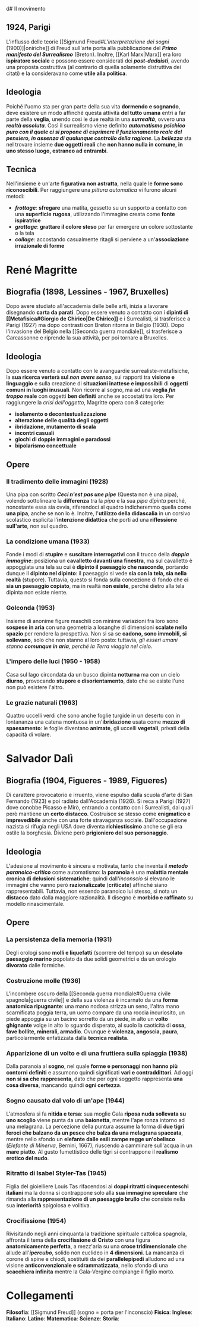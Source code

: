 d# Il movimento
## 1924, Parigi
L'influsso delle teorie [[Sigmund Freud#*L'interpretazione dei sogni* (1900)]|oniriche]] di Freud sull'arte porta alla pubblicazione del ***Primo manifesto del Surrealismo*** (Breton). Inoltre, [[Karl Marx|Marx]] era loro **ispiratore sociale** e possono essere considerati dei ***post-dadaisti***, avendo una proposta costruttiva (al contrario di quella solamente distruttiva dei citati) e la consideravano come **utile alla politica**.
## Ideologia
Poiché l'uomo sta per gran parte della sua vita **dormendo e sognando**, deve esistere un modo affinché questa attività **del tutto umana** entri a far parte della **veglia**, unendo così le due realtà in una ***surrealtà***, ovvero una ***realtà assoluta***. Così il surrealismo viene definito ***automatismo psichico puro con il quale ci si propone di esprimere il funzionamento reale del pensiero, in assenza di qualunque controllo della ragione***. La ***bellezza*** sta nel trovare insieme **due oggetti reali** che **non hanno nulla in comune, in uno stesso luogo, estraneo ad entrambi**.
## Tecnica
Nell'insieme è un'arte **figurativa non astratta**, nella quale le **forme sono riconoscibili**. Per raggiungere una *pittura automatica* vi furono alcuni metodi:
- ***frottage***: **sfregare** una matita, gessetto su un supporto a contatto con una **superficie rugosa**, utilizzando l'immagine creata come **fonte ispiratrice**
- ***grattage***: **grattare il colore steso** per far emergere un colore sottostante o la tela
- ***collage***: accostando casualmente ritagli si perviene a un'**associazione irrazionale di forme**
# René Magritte
## Biografia (1898, Lessines - 1967, Bruxelles)
Dopo avere studiato all'accademia delle belle arti, inizia a lavorare disegnando **carta da parati**. Dopo essere venuto a contatto con i **dipinti di [[Metafisica#Giorgio de Chirico|De Chirico]]** e i Surrealisti, si trasferisce a Parigi (1927) ma dopo contrasti con Breton ritorna in Belgio (1930). Dopo l'invasione del Belgio nella [[Seconda guerra mondiale]], si trasferisce a Carcassonne e riprende la sua attività, per poi tornare a Bruxelles.
## Ideologia
Dopo essere venuto a contatto con le avanguardie surrealiste-metafisiche, la **sua ricerca verterà sul *non avere senso***, sui rapporti tra **visione e linguaggio** e sulla creazione di **situazioni inattese e impossibili** di **oggetti comuni in luoghi inusuali**. Non ricorre al sogno, ma ad una **veglia *fin troppo* reale** con oggetti **ben definiti** anche se accostati tra loro. Per raggiungere la *crisi dell'oggetto*, Magritte opera con 8 categorie:
- **isolamento o decontestualizzazione**
- **alterazione delle qualità degli oggetti**
- **ibridazione, mutamento di scala**
- **incontri casuali**
- **giochi di doppie immagini e paradossi**
- **bipolarismo concettuale**
## Opere
### Il tradimento delle immagini (1928)
Una pipa con scritto ***Ceci n'est pas une pipe*** (Questa non è una pipa), volendo sottolineare la **differenza** tra la *pipa* e la sua *pipa dipinta* perché, nonostante essa sia ovvia, riferendoci al quadro indicheremmo quella come **una pipa**, anche se non lo è. Inoltre, l'**utilizzo della didascalia** in un corsivo scolastico esplicita l'**intenzione didattica** che porti ad una **riflessione sull'arte**, non sul quadro.
### La condizione umana (1933)
Fonde i modi di **stupire** e **suscitare interrogativi** con il trucco della ***doppia immagine***: posiziona un **cavalletto davanti una finestra**, ma sul cavalletto è appoggiata una tela su cui è **dipinto il paesaggio che nasconde**, portando dunque il **dipinto nel dipinto**: il paesaggio si vede **sia con la tela, sia nella realtà** (stupore). Tuttavia, questo si fonda sulla concezione di fondo che **ci sia un paesaggio copiato**, ma in realtà **non esiste**, perché dietro alla tela dipinta non esiste niente.
### Golconda (1953)
Insieme di anonime figure maschili con minime variazioni fra loro sono **sospese in aria** con una geometria a losanghe di dimensioni **scalate nello spazio** per rendere la prospettiva. Non si sa se **cadono, sono immobili, si sollevano**, solo che non stanno al loro posto: tuttavia, *gli esseri umani stanno **comunque in aria**, perché la Terra viaggia nel cielo*.
### L'impero delle luci (1950 - 1958)
Casa sul lago circondata da un busco dipinta **notturna** ma con un cielo **diurno**, provocando **stupore e disorientamento**, dato che se esiste l'uno non può esistere l'altro.
### Le grazie naturali (1963)
Quattro uccelli verdi che sono anche foglie turgide in un deserto con in lontananza una catena montuosa in un'**ibridazione** usata come **mezzo di spaesamento**: le foglie diventano **animate**, gli uccelli **vegetali**, privati della capacità di volare.
# Salvador Dalì
## Biografia (1904, Figueres - 1989, Figueres)
Di carattere provocatorio e irruento, viene espulso dalla scuola d'arte di San Fernando (1923) e poi radiato dall'Accademia (1926). Si reca a Parigi (1927) dove conobbe Picasso e Mirò, entrando a contatto con i Surrealisti, dai quali però mantiene un **certo distacco**. Costruisce se stesso come **enigmatico e imprevedibile** anche con una forte stravaganza sociale. Dall'occupazione nazista si rifugia negli USA dove diventa **richiestissimo** anche se gli era ostile la borghesia. Diviene però **prigioniero del suo personaggio**.
## Ideologia
L'adesione al movimento è sincera e motivata, tanto che inventa il ***metodo paranoico-critico*** come automatismo: la **paranoia** è una **malattia mentale cronica di delusioni sistematiche**; quindi dall'*inconscio* si elevano le immagini che vanno però **razionalizzate** (**criticate**) affinché siano rappresentabili. Tuttavia, non essendo paranoico lui stesso, si nota un **distacco** dato dalla maggiore razionalità. Il disegno è **morbido e raffinato** su modello rinascimentale.
## Opere
### La persistenza della memoria (1931)
Degli orologi sono **molli e liquefatti** (scorrere del tempo) su un **desolato paesaggio marino** popolato da due solidi geometrici e da un orologio **divorato** dalle formiche.
### Costruzione molle (1936)
L'incombere oscuro della [[Seconda guerra mondiale#Guerra civile spagnola|guerra civile]] e della sua violenza è incarnato da una **forma anatomica ripugnante**: una mano nodosa strizza un seno, l'altra mano scarnificata poggia terra, un uomo compare da una roccia incuriosito, un piede appoggia su un bacino sorretto da un piede, in alto un **volto ghignante** volge in alto lo sguardo disperato, al suolo la caoticità di **ossa, fave bollite, minerali, armadio**. Ovunque è **violenza, angoscia, paura**, particolarmente enfatizzata dalla **tecnica realista**.
### Apparizione di un volto e di una fruttiera sulla spiaggia (1938)
Dalla paranoia al **sogno**, nel quale **forme e personaggi non hanno più contorni definiti** e assumono quindi significati **vari e contraddittori**. Ad oggi **non si sa che rappresenta**, dato che per ogni soggetto rappresenta **una cosa diversa**, mancando quindi **ogni certezza**.
### Sogno causato dal volo di un'ape (1944)
L'atmosfera si fa **nitida e tersa**: sua moglie Gala **riposa nuda sollevata su uno scoglio** viene punta da una **baionetta**, mentre l'ape ronza intorno ad una melagrana. La percezione della puntura assume la forma di **due tigri feroci che balzano da un pesce che balza da una melagrana spaccata**, mentre nello sfondo un **elefante dalle esili zampe regge un'obelisco** (*Elefante di Minerva*, Bernini, 1667), riuscendo a camminare sull'acqua in un **mare piatto**. Al gusto fumettistico delle tigri si contrappone il **realismo erotico del nudo**.
### Ritratto di Isabel Styler-Tas (1945)
Figlia del gioielliere Louis Tas rifacendosi ai **doppi ritratti cinquecenteschi italiani** ma la donna si contrappone solo alla **sua immagine speculare** che rimanda alla **rappresentazione di un paesaggio brullo** che consiste nella sua **interiorità** spigolosa e volitiva. 
### Crocifissione (1954)
Rivisitando negli anni cinquanta la tradizione spirituale cattolica spagnola, affronta il tema della **crocifissione di Cristo** con una figura **anatomicamente perfetta**, a mezz'aria su una **croce tridimensionale** che allude all'***ipercubo***, solido non euclideo in **4 dimensioni**. La mancanza di corone di spine e chiodi, sostituiti da dei **parallelepipedi** alludono ad una visione **anticonvenzionale e sdrammatizzata**, nello sfondo di una **scacchiera infinita** mentre la Gala-Vergine compiange il figlio morto.
# Collegamenti
**Filosofia**: [[Sigmund Freud]] (sogno = porta per l'inconscio)
**Fisica**:
**Inglese**:
**Italiano**:
**Latino**:
**Matematica**:
**Scienze**:
**Storia**:

